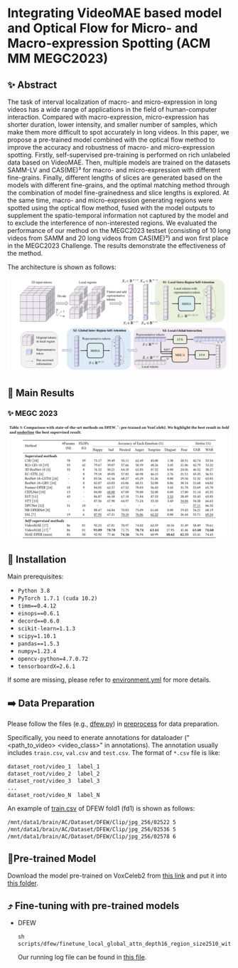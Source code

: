 # Integrating VideoMAE based model and Optical Flow for Micro- and Macro-expression Spotting (ACM MM MEGC2023)


## ✨ Abstract

The task of interval localization of macro- and micro-expression in long videos has a wide range of applications in the field of human-computer interaction. Compared with macro-expression, micro-expression has shorter duration, lower intensity, and smaller number of samples, which make them more difficult to spot accurately in long videos. In this paper, we propose a pre-trained model combined with the optical flow method to improve the accuracy and robustness of macro- and micro-expression spotting. Firstly, self-supervised pre-training is performed on rich unlabeled data based on VideoMAE. Then, multiple models are trained on the datasets SAMM-LV and CAS(ME)³ for macro- and micro-expression with different fine-grains. Finally, different lengths of slices are generated based on the models with different fine-grains, and the optimal matching method through the combination of model fine-grainedness and slice lengths is explored. At the same time, macro- and micro-expression generating regions were spotted using the optical flow method, fused with the model outputs to supplement the spatio-temporal information not captured by the model and to exclude the interference of non-interested regions. We evaluated the performance of our method on the MEGC2023 testset (consisting of 10 long videos from SAMM and 20 long videos from CAS(ME)³) and won first place in the MEGC2023 Challenge. The results demonstrate the effectiveness of the method. 

The architecture is shown as follows:

![LGI-Former](figs/LGI-Former.png)


## 🚀 Main Results

### ✨ MEGC 2023

![Result_on_DFEW](figs/Result_on_DFEW.png)


## 🔨 Installation

Main prerequisites:

* `Python 3.8`
* `PyTorch 1.7.1 (cuda 10.2)`
* `timm==0.4.12`
* `einops==0.6.1`
* `decord==0.6.0`
* `scikit-learn=1.1.3`
* `scipy=1.10.1`
* `pandas==1.5.3`
* `numpy=1.23.4`
* `opencv-python=4.7.0.72`
* `tensorboardX=2.6.1`

If some are missing, please refer to [environment.yml](environment.yml) for more details.


## ➡️ Data Preparation

Please follow the files (e.g., [dfew.py](preprocess/dfew.py)) in [preprocess](preprocess) for data preparation.

Specifically, you need to enerate annotations for dataloader ("<path_to_video> <video_class>" in annotations). 
The annotation usually includes `train.csv`, `val.csv` and `test.csv`. The format of `*.csv` file is like:

```
dataset_root/video_1  label_1
dataset_root/video_2  label_2
dataset_root/video_3  label_3
...
dataset_root/video_N  label_N
```

An example of [train.csv](saved/data/dfew/org/split01/train.csv) of DFEW fold1 (fd1) is shown as follows:

```
/mnt/data1/brain/AC/Dataset/DFEW/Clip/jpg_256/02522 5
/mnt/data1/brain/AC/Dataset/DFEW/Clip/jpg_256/02536 5
/mnt/data1/brain/AC/Dataset/DFEW/Clip/jpg_256/02578 6
```

## 📍Pre-trained Model

Download the model pre-trained on VoxCeleb2 from [this link](https://drive.google.com/file/d/1nzvMITUHic9fKwjQ7XLcnaXYViWTawRv/view?usp=sharing) and put it into [this folder](saved/model/pretraining/voxceleb2/videomae_pretrain_base_dim512_local_global_attn_depth16_region_size2510_patch16_160_frame_16x4_tube_mask_ratio_0.9_e100_with_diff_target_server170).

## ⤴️ Fine-tuning with pre-trained models

- DFEW

    ```
    sh scripts/dfew/finetune_local_global_attn_depth16_region_size2510_with_diff_target_164.sh
    ```
  
    Our running log file can be found in [this file](logs/dfew.out).






